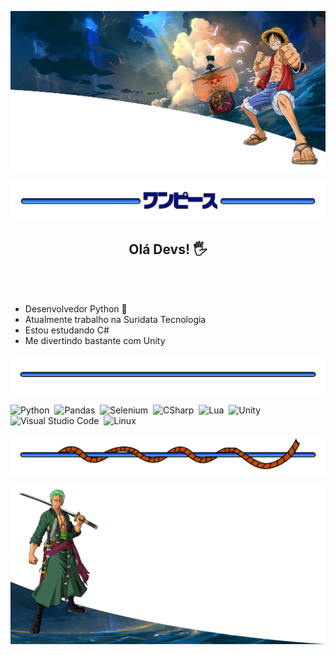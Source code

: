 <p align="center">
	<img src="img//one-piece-top-banner.png">
</p>



<p align="center">
	<img src="img//meio-top_Prancheta 1.png">
</p>

<div style="text-align: center;">

<h2>Olá Devs! 🖐</h2>
</div>
<br></br>

- Desenvolvedor Python 🐍
- Atualmente trabalho na Suridata Tecnologia
- Estou estudando C#
- Me divertindo bastante com Unity
</div>

<p align="center">
	<img src="img//meio_Prancheta 1.png">
</p>

![Python](https://img.shields.io/badge/-Python-05122A?style=flat&logo=python)&nbsp;
![Pandas](https://img.shields.io/badge/-Pandas-05122A?style=flat&logo=pandas)&nbsp;
![Selenium](https://img.shields.io/badge/-Selenium-05122A?style=flat&logo=selenium)&nbsp;
![CSharp](https://img.shields.io/badge/-CSharp-05122A?style=flat&logo=csharp)&nbsp;
![Lua](https://img.shields.io/badge/-Lua-05122A?style=flat&logo=lua)&nbsp;
![Unity](https://img.shields.io/badge/-Unity-05122A?style=flat&logo=unity)&nbsp;
![Visual Studio Code](https://img.shields.io/badge/-Visual%20Studio%20Code-05122A?style=flat&logo=visual-studio-code&logoColor=007ACC)&nbsp;
![Linux](https://img.shields.io/badge/-Linux-05122A?style=flat&logo=linux)&nbsp;

<p align="center">
	<img src="img//meio-bot_Prancheta 1_Prancheta 1.png">
</p>

<p align="center">
	<img src="img//one-piece-bot-banner.png">
</p>

